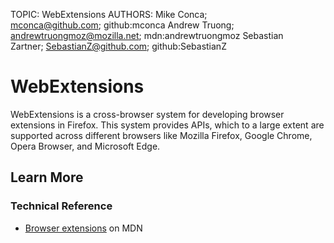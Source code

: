 TOPIC: WebExtensions
AUTHORS: Mike Conca; mconca@github.com; github:mconca
         Andrew Truong; andrewtruongmoz@mozilla.net; mdn:andrewtruongmoz
         Sebastian Zartner; SebastianZ@github.com; github:SebastianZ

# WebExtensions

WebExtensions is a cross-browser system for developing browser extensions in Firefox. This system
provides APIs, which to a large extent are supported across different browsers like Mozilla Firefox,
Google Chrome, Opera Browser, and Microsoft Edge.

## Learn More

### Technical Reference

- [Browser extensions](https://wiki.developer.mozilla.org/en-US/docs/Mozilla/Add-ons/WebExtensions)
on MDN
